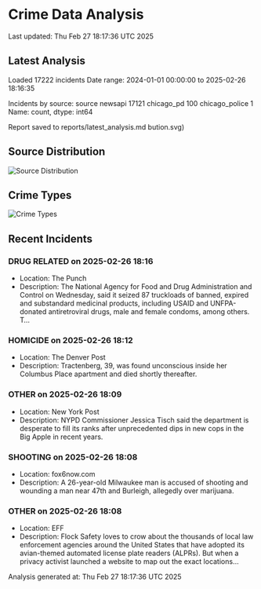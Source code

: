# Crime Data Analysis
Last updated: Thu Feb 27 18:17:36 UTC 2025

## Latest Analysis

Loaded 17222 incidents
Date range: 2024-01-01 00:00:00 to 2025-02-26 18:16:35

Incidents by source:
source
newsapi           17121
chicago_pd          100
chicago_police        1
Name: count, dtype: int64

Report saved to reports/latest_analysis.md
bution.svg)

## Source Distribution
![Source Distribution](images/source_distribution.svg)

## Crime Types
![Crime Types](images/crime_types.svg)

## Recent Incidents

### DRUG RELATED on 2025-02-26 18:16
- Location: The Punch
- Description: The National Agency for Food and Drug Administration and Control on Wednesday, said it seized 87 truckloads of banned, expired and substandard medicinal products, including USAID and UNFPA-donated antiretroviral drugs, male and female condoms, among others. T…


### HOMICIDE on 2025-02-26 18:12
- Location: The Denver Post
- Description: Tractenberg, 39, was found unconscious inside her Columbus Place apartment and died shortly thereafter.


### OTHER on 2025-02-26 18:09
- Location: New York Post
- Description: NYPD Commissioner Jessica Tisch said the department is desperate to fill its ranks after unprecedented dips in new cops in the Big Apple in recent years.


### SHOOTING on 2025-02-26 18:08
- Location: fox6now.com
- Description: A 26-year-old Milwaukee man is accused of shooting and wounding a man near 47th and Burleigh, allegedly over marijuana.


### OTHER on 2025-02-26 18:08
- Location: EFF
- Description: Flock Safety loves to crow about the thousands of local law enforcement agencies around the United States that have adopted its avian-themed automated license plate readers (ALPRs). But when a privacy activist launched a website to map out the exact locations…

Analysis generated at: Thu Feb 27 18:17:36 UTC 2025
